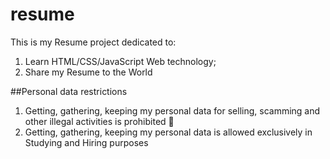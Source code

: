 # resume
This is my Resume project dedicated to:
1. Learn HTML/CSS/JavaScript Web technology;
2. Share my Resume to the World

##Personal data restrictions
1. Getting, gathering, keeping my personal data for selling, scamming and other illegal activities is prohibited 🚫 
2. Getting, gathering, keeping my personal data is allowed exclusively in Studying and Hiring purposes 
